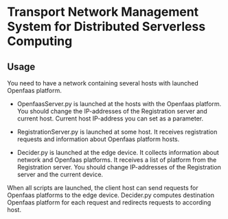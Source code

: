# Transport Network Management System for Distributed Serverless Computing

## Usage

You need to have a network containing several hosts with launched Openfaas platform.

- OpenfaasServer.py is launched at the hosts with the Openfaas platform. 
You should change the IP-addresses of the Registration server and current host. 
Current host IP-address you can set as a parameter.

- RegistrationServer.py is launched at some host. 
It receives registration requests and information about Openfaas platform hosts.

- Decider.py is launched at the edge device. It collects information about network and Openfaas platforms.
It receives a list of platform from the Registration server. You should change IP-addresses of the Registration server 
and the current device.

When all scripts are launched, the client host can send requests for Openfaas platforms to the edge device.
Decider.py computes destination Openfaas platform for each request and redirects requests to according host.
